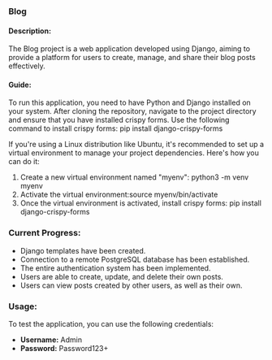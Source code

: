 ### Blog

#### Description:
The Blog project is a web application developed using Django, 
aiming to provide a platform for users to create, 
manage, and share their blog posts effectively. 

#### Guide:
To run this application, you need to have Python and Django installed on your system. 
After cloning the repository, navigate to the project directory and ensure that you have installed crispy forms. 
Use the following command to install crispy forms: pip install django-crispy-forms

If you're using a Linux distribution like Ubuntu, it's recommended to set up a virtual environment to manage your project dependencies. Here's how you can do it:

  1. Create a new virtual environment named "myenv": python3 -m venv myenv
  2. Activate the virtual environment:source myenv/bin/activate
  3. Once the virtual environment is activated, install crispy forms: pip install django-crispy-forms

### Current Progress:

- Django templates have been created.
- Connection to a remote PostgreSQL database has been established.
- The entire authentication system has been implemented.
- Users are able to create, update, and delete their own posts.
- Users can view posts created by other users, as well as their own.

### Usage:

To test the application, you can use the following credentials:

- **Username:** Admin
- **Password:** Password123+
